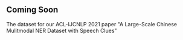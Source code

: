 ## Coming Soon
The dataset for our ACL-IJCNLP 2021 paper "A Large-Scale Chinese Mulitmodal NER Dataset with Speech Clues"
